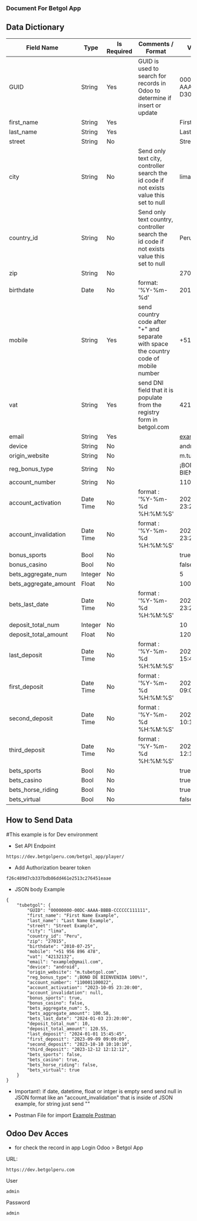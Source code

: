 ### Document For Betgol App

## Data Dictionary

| Field Name            | Type      | Is Required | Comments / Format                                                                          | Value Example                        | Original Field Name          |
| --------------------- | --------- | ----------- | ------------------------------------------------------------------------------------------ | ------------------------------------ | ---------------------------- |
| GUID                  | String    | Yes         | GUID is used to search for records in Odoo to determine if insert or update                | 00000000-00DC-AAAA-BBBB-D30E301B001F | PLAYER_GUID                  |
| first_name            | String    | Yes         |                                                                                            | First Name Example                   | FIRST_NAME                   |
| last_name             | String    | Yes         |                                                                                            | Last Name Example                    | LAST_NAME                    |
| street                | String    | No          |                                                                                            | Street Example                       | ADDRESS                      |
| city                  | String    | No          | Send only text city, controller search the id code if not exists value this set to null    | lima                                 | ADDRESS_CITY                 |
| country_id            | String    | No          | Send only text country, controller search the id code if not exists value this set to null | Peru                                 | ADDRESS_COUNTRY              |
| zip                   | String    | No          |                                                                                            | 27015                                | ADDRESS_POSTAL_CODE          |
| birthdate             | Date      | No          | format: '%Y-%m-%d'                                                                         | 2010-07-25                           | BIRTHDATE                    |
| mobile                | String    | Yes         | send country code after "+" and separate with space the country code of mobile number      | +51 956 896 478                      | MOBILE_PHONE                 |
| vat                   | String    | Yes         | send DNI field that it is populate from the registry form in betgol.com                    | 42132132                             |                              |
| email                 | String    | Yes         |                                                                                            | example@gmail.com                    | EMAIL                        |
| device                | String    | No          |                                                                                            | android                              | DEVICE                       |
| origin_website        | String    | No          |                                                                                            | m.tubetgol.com                       | REGISTERED_ON_WEBSITE        |
| reg_bonus_type        | String    | No          |                                                                                            | ¡BONO DE BIENVENIDA 100%!            | REGISTRATION_BONUS_TYPE      |
| account_number        | String    | No          |                                                                                            | 110001100022                         | ACCOUNT_NUMBER               |
| account_activation    | Date Time | No          | format : '%Y-%m-%d %H:%M:%S'                                                               | 2023-10-05 23:20:00                  | ACCOUNT_ACTIVATION_TIME      |
| account_invalidation  | Date Time | No          | format : '%Y-%m-%d %H:%M:%S'                                                               | 2023-10-05 23:20:00                  | INVALIDATION_TIME            |
| bonus_sports          | Bool      | No          |                                                                                            | true                                 | CONVERTED_BONUS_SPORTS       |
| bonus_casino          | Bool      | No          |                                                                                            | false                                | CONVERTED_BONUS_CASINO       |
| bets_aggregate_num    | Integer   | No          |                                                                                            | 5                                    | BETS_AGGREGATE_TOTAL_NUM     |
| bets_aggregate_amount | Float     | No          |                                                                                            | 100                                  | BETS_AGGREGATE_TOTAL_AMOUNT  |
| bets_last_date        | Date Time | No          | format : '%Y-%m-%d %H:%M:%S'                                                               | 2024-01-03 23:20:00                  | BETS_AGGREGATE_LAST_DATETIME |
| deposit_total_num     | Integer   | No          |                                                                                            | 10                                   | DEPOSIT_TOTAL_NUM            |
| deposit_total_amount  | Float     | No          |                                                                                            | 120.55                               | DEPOSIT_TOTAL_AMOUNT         |
| last_deposit          | Date Time | No          | format : '%Y-%m-%d %H:%M:%S'                                                               | 2024-01-01 15:45:45                  | DEPOSIT_LAST_DATETIME        |
| first_deposit         | Date Time | No          | format : '%Y-%m-%d %H:%M:%S'                                                               | 2023-09-09 09:09:09                  | DEPOSIT_1ST_DATETIME         |
| second_deposit        | Date Time | No          | format : '%Y-%m-%d %H:%M:%S'                                                               | 2023-10-10 10:10:10                  | DEPOSIT_2ND_DATETIME         |
| third_deposit         | Date Time | No          | format : '%Y-%m-%d %H:%M:%S'                                                               | 2023-12-12 12:12:12                  | DEPOSIT_3RD_DATETIME         |
| bets_sports           | Bool      | No          |                                                                                            | true                                 | BETS_SPORTS                  |
| bets_casino           | Bool      | No          |                                                                                            | true                                 | BETS_CASINO                  |
| bets_horse_riding     | Bool      | No          |                                                                                            | true                                 | BETS_HORSE_RIDING            |
| bets_virtual          | Bool      | No          |                                                                                            | false                                | BETS_VIRTUAL                 |

## How to Send Data

#This example is for Dev environment 


- Set API Endpoint 
```
https://dev.betgolperu.com/betgol_app/player/
```
- Add Authorization bearer token
```
f26c489d7cb337bdb86dd461e2513c276451eaae
```
- JSON body Example
```
{
    "tubetgol": {
        "GUID": "00000000-00DC-AAAA-BBBB-CCCCCC111111",
        "first_name": "First Name Example",
        "last_name": "Last Name Example",
        "street": "Street Example",
        "city": "lima",
        "country_id": "Peru",
        "zip": "27015",
        "birthdate": "2010-07-25",
        "mobile": "+51 956 896 478",
        "vat": "42132132",
        "email": "example@gmail.com",
        "device": "android",
        "origin_website": "m.tubetgol.com",
        "reg_bonus_type": "¡BONO DE BIENVENIDA 100%!",
        "account_number": "110001100022",
        "account_activation": "2023-10-05 23:20:00",
        "account_invalidation": null,
        "bonus_sports": true,
        "bonus_casino": false,
        "bets_aggregate_num": 5,
        "bets_aggregate_amount": 100.58,
        "bets_last_date": "2024-01-03 23:20:00",
        "deposit_total_num": 10,
        "deposit_total_amount": 120.55,
        "last_deposit": "2024-01-01 15:45:45",
        "first_deposit": "2023-09-09 09:09:09",
        "second_deposit": "2023-10-10 10:10:10",
        "third_deposit": "2023-12-12 12:12:12",
        "bets_sports": false,
        "bets_casino": true,
        "bets_horse_riding": false,
        "bets_virtual": true
    }
}
```
* Important!: if date, datetime, float or intger is empty send send null in JSON format like an "account_invalidation" that is inside of JSON example, for string just send ""

* Postman File for import [Example Postman](./dev_Betgol.postman_collection.json)

## Odoo Dev Acces

* for check the record in app Login Odoo > Betgol App 

URL:
```
https://dev.betgolperu.com
```
User
```
admin
```
Password
```
admin
```







